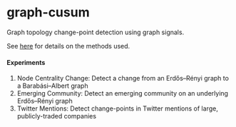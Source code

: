# graph-cusum

Graph topology change-point detection using graph signals. 

See [here](https://arxiv.org/abs/2010.11345) for details on the methods used.

#### Experiments

1. Node Centrality Change: Detect a change from an Erdős–Rényi graph to a Barabási–Albert graph
2. Emerging Community: Detect an emerging community on an underlying Erdős–Rényi graph
3. Twitter Mentions: Detect change-points in Twitter mentions of large, publicly-traded companies
